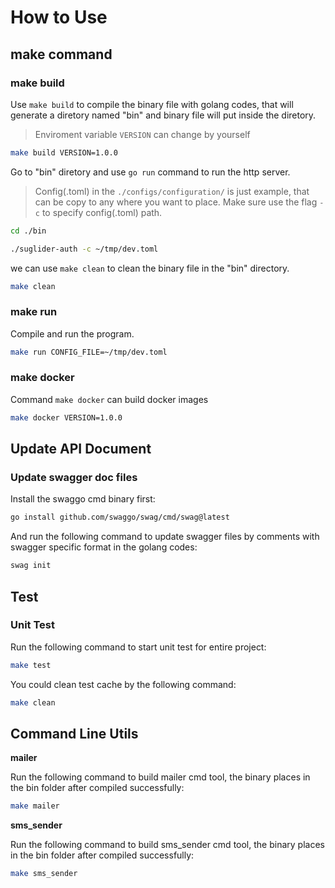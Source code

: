 # How to Use

## make command

### make build

Use `make build` to compile the binary file with golang codes, that will generate a diretory named "bin" and binary file will put inside the diretory.

> Enviroment variable `VERSION` can change by yourself

```bash
make build VERSION=1.0.0
```

Go to "bin" diretory and use `go run` command to run the http server.

> Config(.toml) in the `./configs/configuration/` is just example, that can be copy to any where you want to place. Make sure use the flag `-c` to specify config(.toml) path.

```bash
cd ./bin

./suglider-auth -c ~/tmp/dev.toml
```

we can use `make clean` to clean the binary file in the "bin" directory.
```bash
make clean
```

### make run

Compile and run the program.

```bash
make run CONFIG_FILE=~/tmp/dev.toml
```

### make docker

Command `make docker` can build docker images

```bash
make docker VERSION=1.0.0
```

## Update API Document

### Update swagger doc files

Install the swaggo cmd binary first:

```bash
go install github.com/swaggo/swag/cmd/swag@latest
```

And run the following command to update swagger files by comments with swagger specific format in the golang codes:

```bash
swag init
```

## Test

### Unit Test

Run the following command to start unit test for entire project:

```bash
make test
```

You could clean test cache by the following command:

```bash
make clean
```

## Command Line Utils

**mailer**

Run the following command to build mailer cmd tool, the binary places in the bin folder after compiled successfully:

```bash
make mailer
```

**sms_sender**

Run the following command to build sms_sender cmd tool, the binary places in the bin folder after compiled successfully:

```bash
make sms_sender
```
